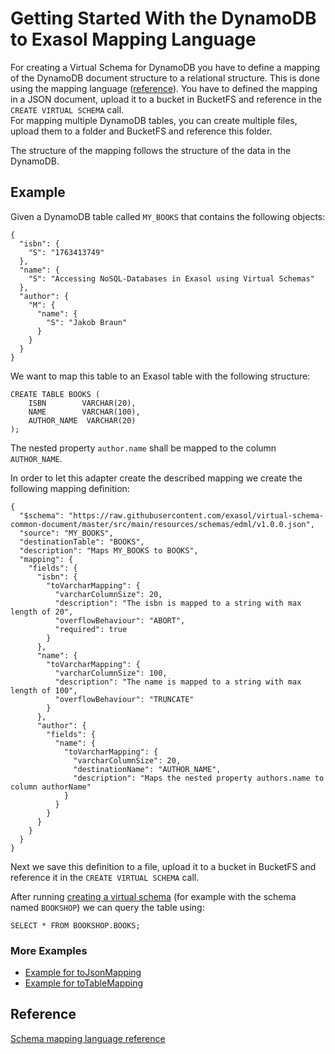 # Getting Started With the DynamoDB to Exasol Mapping Language

For creating a Virtual Schema for DynamoDB you have to define a mapping 
of the DynamoDB document structure to a relational structure.
This is done using the mapping language 
([reference](https://exasol.github.io/virtual-schema-common-ducument/schema_doc/index.html)).
You have to defined the mapping in a JSON document, upload it to a bucket in BucketFS and reference 
in the `CREATE VIRTUAL SCHEMA` call.  
For mapping multiple DynamoDB tables, you can create multiple files, 
upload them to a folder and BucketFS and reference this folder. 

The structure of the mapping follows the structure of the data in the DynamoDB.

## Example

Given a DynamoDB table called `MY_BOOKS` that contains the following objects:

```
{
  "isbn": {
    "S": "1763413749"
  },
  "name": {
    "S": "Accessing NoSQL-Databases in Exasol using Virtual Schemas"
  },
  "author": {
    "M": {
      "name": {
        "S": "Jakob Braun"
      }
    }
  }
}
```
We want to map this table to an Exasol table with the following structure:

```
CREATE TABLE BOOKS (
    ISBN        VARCHAR(20),
    NAME        VARCHAR(100),
    AUTHOR_NAME  VARCHAR(20)
);
```
The nested property `author.name` shall be mapped to the column `AUTHOR_NAME`. 

In order to let this adapter create the described mapping we create the following mapping definition:

```
{
  "$schema": "https://raw.githubusercontent.com/exasol/virtual-schema-common-document/master/src/main/resources/schemas/edml/v1.0.0.json",
  "source": "MY_BOOKS",
  "destinationTable": "BOOKS",
  "description": "Maps MY_BOOKS to BOOKS",
  "mapping": {
    "fields": {
      "isbn": {
        "toVarcharMapping": {
          "varcharColumnSize": 20,
          "description": "The isbn is mapped to a string with max length of 20",
          "overflowBehaviour": "ABORT",
          "required": true
        }
      },
      "name": {
        "toVarcharMapping": {
          "varcharColumnSize": 100,
          "description": "The name is mapped to a string with max length of 100",
          "overflowBehaviour": "TRUNCATE"
        }
      },
      "author": {
        "fields": {
          "name": {
            "toVarcharMapping": {
              "varcharColumnSize": 20,
              "destinationName": "AUTHOR_NAME",
              "description": "Maps the nested property authors.name to column authorName"
            }
          }
        }
      }
    }
  }
}
```

Next we save this definition to a file, upload it to a bucket in 
BucketFS and reference it in the `CREATE VIRTUAL SCHEMA` call.

After running [creating a virtual schema](../README.md) (for example with the schema named `BOOKSHOP`) we can query the table using:

```
SELECT * FROM BOOKSHOP.BOOKS;
```

### More Examples
* [Example for toJsonMapping](exampleWithToJson.md)
* [Example for toTableMapping](exampleWithToTable.md)

## Reference
[Schema mapping language reference](https://exasol.github.io/virtual-schema-common-ducument/schema_doc/index.html)

